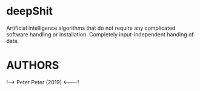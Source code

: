 # deepShit

Artificial intelligence algorithms that do not require any complicated software handling or installation. Completely input-independent handing of data.

# AUTHORS

!--> Peter Peter (2019) <---!
